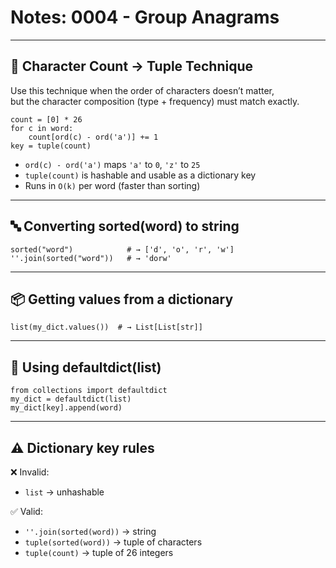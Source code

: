 # Notes: 0004 - Group Anagrams

---

## 🔁 Character Count → Tuple Technique

Use this technique when the order of characters doesn’t matter,  
but the character composition (type + frequency) must match exactly.

    count = [0] * 26
    for c in word:
        count[ord(c) - ord('a')] += 1
    key = tuple(count)

- `ord(c) - ord('a')` maps `'a'` to `0`, `'z'` to `25`  
- `tuple(count)` is hashable and usable as a dictionary key  
- Runs in `O(k)` per word (faster than sorting)

---

## 🔤 Converting sorted(word) to string

    sorted("word")            # → ['d', 'o', 'r', 'w']
    ''.join(sorted("word"))   # → 'dorw'

---

## 📦 Getting values from a dictionary

    list(my_dict.values())  # → List[List[str]]

---

## 🧰 Using defaultdict(list)

    from collections import defaultdict
    my_dict = defaultdict(list)
    my_dict[key].append(word)

---

## ⚠️ Dictionary key rules

❌ Invalid:
- `list` → unhashable

✅ Valid:
- `''.join(sorted(word))` → string  
- `tuple(sorted(word))` → tuple of characters  
- `tuple(count)` → tuple of 26 integers
